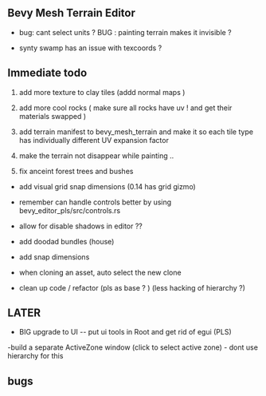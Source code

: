 

## Bevy Mesh Terrain Editor




- bug: cant select units ? 
 BUG : painting terrain makes it invisible ? 
 
 
- synty swamp has an issue with texcoords ?


## Immediate todo 

 

 1. add more   texture to clay tiles  (addd normal maps )

 2. add more cool rocks  ( make sure all rocks have uv ! and get their materials swapped )

 3. add terrain manifest to bevy_mesh_terrain and make it so each tile type has individually different UV expansion factor 
 4. make the terrain not disappear while painting .. 
 
5.  fix anceint forest trees and bushes 

- add visual grid snap dimensions (0.14 has grid gizmo)


- remember can  handle controls better  by  using bevy_editor_pls/src/controls.rs




- allow for disable shadows in editor ??

- add doodad bundles (house) 

-  add snap dimensions 

- when cloning an asset, auto select the new clone 

- clean up code / refactor (pls as base ? ) (less hacking of hierarchy ?)
 
 
## LATER  


- BIG  upgrade to UI -- put ui tools in Root and get rid of egui (PLS) 

-build a separate ActiveZone window (click to select active zone) - dont use hierarchy for this 




## bugs 

 